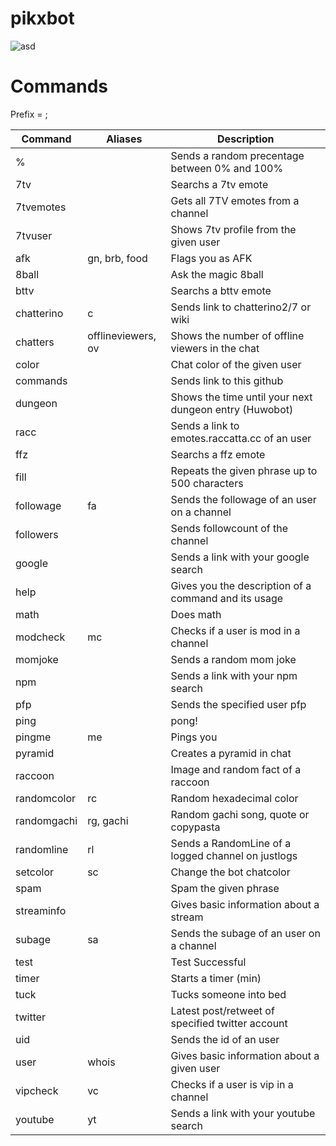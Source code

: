 # pikxbot

![asd](https://cdn.betterttv.net/emote/5e4fbf5e08b4447d56a936c6/3x)

# Commands
Prefix = ;

| Command  | Aliases | Description
| --- | --- | --- |
| % | | Sends a random precentage between 0% and 100% |
| 7tv | | Searchs a 7tv emote |
| 7tvemotes | | Gets all 7TV emotes from a channel |
| 7tvuser | | Shows 7tv profile from the given user |
| afk | gn, brb, food | Flags you as AFK |
| 8ball | | Ask the magic 8ball |
| bttv | | Searchs a bttv emote | 
| chatterino | c | Sends link to chatterino2/7 or wiki |
| chatters | offlineviewers, ov | Shows the number of offline viewers in the chat | 
| color | | Chat color of the given user |
| commands | | Sends link to this github |
| dungeon | | Shows the time until your next dungeon entry (Huwobot) |
| racc | | Sends a link to emotes.raccatta.cc of an user |
| ffz | | Searchs a ffz emote |
| fill | | Repeats the given phrase up to 500 characters |
| followage | fa | Sends the followage of an user on a channel |
| followers | | Sends followcount of the channel |
| google | | Sends a link with your google search |
| help | | Gives you the description of a command and its usage |
| math | | Does math |
| modcheck | mc | Checks if a user is mod in a channel |
| momjoke | | Sends a random mom joke |
| npm | | Sends a link with your npm search |
| pfp | | Sends the specified user pfp | 	
| ping | | pong! | 
| pingme | me | Pings you |
| pyramid | | Creates a pyramid in chat |
| raccoon | | Image and random fact of a raccoon |
| randomcolor | rc | Random hexadecimal color |
| randomgachi | rg, gachi | Random gachi song, quote or copypasta |
| randomline | rl |  Sends a RandomLine of a logged channel on justlogs |
| setcolor | sc | Change the bot chatcolor |
| spam | | Spam the given phrase |
| streaminfo | | Gives basic information about a stream |
| subage | sa | Sends the subage of an user on a channel |
| test | | Test Successful |
| timer | | Starts a timer (min) |
| tuck | | Tucks someone into bed |
| twitter | | Latest post/retweet of specified twitter account |
| uid | | Sends the id of an user	|
| user | whois | Gives basic information about a given user |
| vipcheck | vc | Checks if a user is vip in a channel |
| youtube | yt | Sends a link with your youtube search | 
